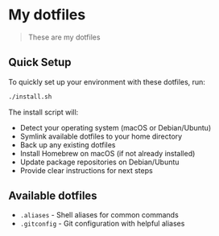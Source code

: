 # My dotfiles

> These are my dotfiles

## Quick Setup

To quickly set up your environment with these dotfiles, run:

```bash
./install.sh
```

The install script will:
- Detect your operating system (macOS or Debian/Ubuntu)
- Symlink available dotfiles to your home directory
- Back up any existing dotfiles
- Install Homebrew on macOS (if not already installed)
- Update package repositories on Debian/Ubuntu
- Provide clear instructions for next steps

## Available dotfiles

- `.aliases` - Shell aliases for common commands
- `.gitconfig` - Git configuration with helpful aliases
